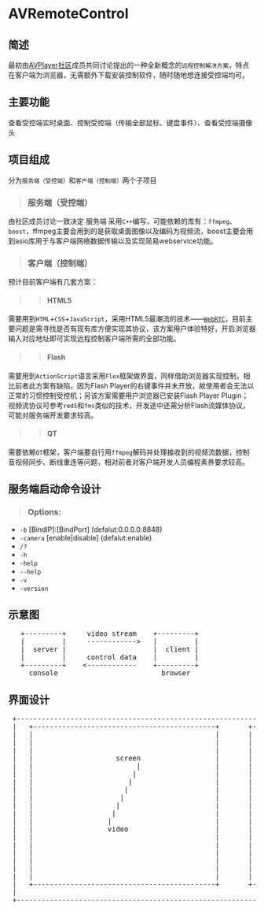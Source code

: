 # AVRemoteControl
## 简述
最初由[AVPlayer社区](http://avplayer.org)成员共同讨论提出的一种全新概念的`远程控制解决方案`，特点在客户端为浏览器，无需额外下载安装控制软件，随时随地想连接受控端均可。

## 主要功能
查看受控端实时桌面、控制受控端（传输全部鼠标、键盘事件）、查看受控端摄像头

## 项目组成
分为`服务端（受控端）`和`客户端（控制端）`两个子项目

>### 服务端（受控端）
由社区成员讨论一致决定 服务端 采用`C++`编写，可能依赖的库有：`ffmpeg`、`boost`，ffmpeg主要会用到的是获取桌面图像以及编码为视频流，boost主要会用到asio库用于与客户端网络数据传输以及实现简易webservice功能。

>### 客户端（控制端）
预计目前客户端有几套方案：

>>#### HTML5
需要用到`HTML`+`CSS`+`JavaScript`，采用HTML5最潮流的技术——[`WebRTC`](http://www.webrtc.org)，目前主要问题是需寻找是否有现有库方便实现其协议，该方案用户体验特好，开启浏览器输入对应地址即可实现远程控制客户端所需的全部功能。

>>#### Flash
需要用到`ActionScript`语言采用`Flex`框架做界面，同样借助浏览器实现控制，相比前者此方案有缺陷，因为Flash Player的右键事件并未开放，故使用者会无法以正常的习惯控制受控机；另该方案需要用户浏览器已安装Flash Player Plugin；
视频流协议可参考`red5`和`fms`类似的技术，开发途中还需分析Flash流媒体协议，可能对服务端开发要求较高。

>>#### QT
需要依赖`QT`框架，客户端要自行用`ffmpeg`解码并处理接收到的视频流数据，控制音视频同步、断线重连等问题，相对前者对客户端开发人员编程素养要求较高。

## 服务端启动命令设计
>### Options:
*  `-b` \[BindIP\]:\[BindPort\]  \(defalut:0.0.0.0:8848\)
*  `-camera` \[enable|disable\]  \(defalut:enable\)
*  `/?`
*  `-h`
*  `-help`
*  `--help`
*  `-v`
*  `-version`

## 示意图
<pre>
   +---------+     video stream    +---------+
   |         |     ------------>   |         |
   |  server |                     |  client |
   |         |     control data    |         |
   +---------+    <------------    +---------+
     console                         browser
</pre>

## 界面设计
<pre>
 +---------------------------------------------------------------------------+
 |   +--------------------------------------------+       +---------------+  |
 |   |                                            |       | IP:[        ] |  |
 |   |                                            |       | Port:[      ] |  |
 |   |                                            |       | Type:[      ] |  |
 |   |                    screen                  |       | Quality:[   ] |  |
 |   |                         |                  |       | FPS:[       ] |  |
 |   |                        |                   |       | HasAudio:[  ] |  |
 |   |                       |                    |       |               |  |
 |   |                      |                     |       |               |  |
 |   |                     |                      |       |               |  |
 |   |                    |                       |       |               |  |
 |   |                   |                        |       |               |  |
 |   |                  |                         |       |               |  |
 |   |                  video                     |       |               |  |
 |   |                                            |       |               |  |
 |   |                                            |       |               |  |
 |   |                                            |       |               |  |
 |   |                                            |       |               |  |
 |   |                                            |       |               |  |
 |   |                                            |       |               |  |
 |   +--------------------------------------------+       +---------------+  |
 |                                                                           |
 +---------------------------------------------------------------------------+
 </pre>